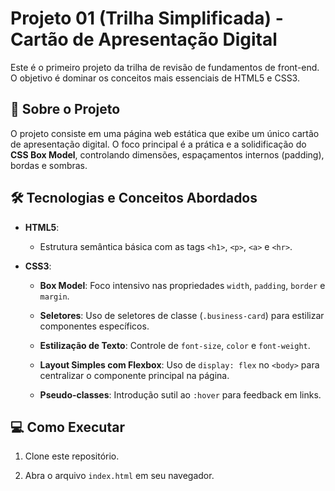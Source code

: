 # Projeto 01 (Trilha Simplificada) - Cartão de Apresentação Digital

 

Este é o primeiro projeto da trilha de revisão de fundamentos de front-end. O objetivo é dominar os conceitos mais essenciais de HTML5 e CSS3.

 

## 🚀 Sobre o Projeto

 

O projeto consiste em uma página web estática que exibe um único cartão de apresentação digital. O foco principal é a prática e a solidificação do **CSS Box Model**, controlando dimensões, espaçamentos internos (padding), bordas e sombras.

 

## 🛠️ Tecnologias e Conceitos Abordados

 

- **HTML5**:

  - Estrutura semântica básica com as tags `<h1>`, `<p>`, `<a>` e `<hr>`.

- **CSS3**:

  - **Box Model**: Foco intensivo nas propriedades `width`, `padding`, `border` e `margin`.

  - **Seletores**: Uso de seletores de classe (`.business-card`) para estilizar componentes específicos.

  - **Estilização de Texto**: Controle de `font-size`, `color` e `font-weight`.

  - **Layout Simples com Flexbox**: Uso de `display: flex` no `<body>` para centralizar o componente principal na página.

  - **Pseudo-classes**: Introdução sutil ao `:hover` para feedback em links.

 

## 💻 Como Executar

 

1. Clone este repositório.

2. Abra o arquivo `index.html` em seu navegador.
